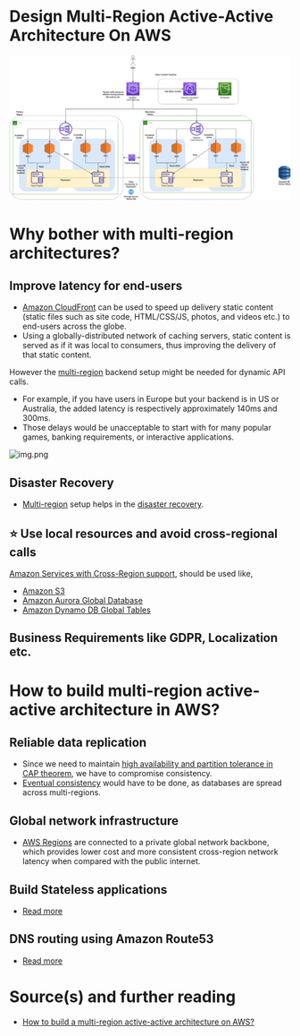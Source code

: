 
# Design Multi-Region Active-Active Architecture On AWS

![img.png](AWS-Multi-Region-AZ-HA.drawio.png)

# Why bother with multi-region architectures?

## Improve latency for end-users
- [Amazon CloudFront](../../1_NetworkingAndContentDelivery/AmazonCloudFront.md) can be used to speed up delivery static content (static files such as site code, HTML/CSS/JS, photos, and videos etc.) to end-users across the globe.
- Using a globally-distributed network of caching servers, static content is served as if it was local to consumers, thus improving the delivery of that static content.

However the [multi-region](../../AWS-Global-Architecture-Region-AZ.md) backend setup might be needed for dynamic API calls.
- For example, if you have users in Europe but your backend is in US or Australia, the added latency is respectively approximately 140ms and 300ms. 
- Those delays would be unacceptable to start with for many popular games, banking requirements, or interactive applications.
  
![img.png](https://acg-wordpress-content-production.s3.us-west-2.amazonaws.com/app/uploads/2021/01/1_-rGhWmNF23-Hfx4uQWR5LA.png)

## Disaster Recovery
- [Multi-region](../../AWS-Global-Architecture-Region-AZ.md) setup helps in the [disaster recovery](../../../1_HLDDesignComponents/0_SystemGlossaries/FaultTolerance&DisasterRecovery.md#disaster-recoveryhttpsenwikipediaorgwikidisaster_recovery).

## :star: Use local resources and avoid cross-regional calls

[Amazon Services with Cross-Region support](../../AWS-Global-Architecture-Region-AZ.md), should be used like,
- [Amazon S3](../../7_StorageServices/AmazonS3.md#cross-region-supported)
- [Amazon Aurora Global Database](../../6_DatabaseServices/AmazonRDSAurora/AuroraGlobalDatabase.md)
- [Amazon Dynamo DB Global Tables](../../6_DatabaseServices/AmazonDynamoDB/Readme.md)

## Business Requirements like GDPR, Localization etc.

# How to build multi-region active-active architecture in AWS?

## Reliable data replication
- Since we need to maintain [high availability and partition tolerance in CAP theorem](../../../1_HLDDesignComponents/0_SystemGlossaries/CAPTheorem.md), we have to compromise consistency.
- [Eventual consistency](../../../1_HLDDesignComponents/0_SystemGlossaries/ReplicationAndDataConsistency.md#eventual-consistency-async-replication) would have to be done, as databases are spread across multi-regions.

## Global network infrastructure
- [AWS Regions](../../AWS-Global-Architecture-Region-AZ.md) are connected to a private global network backbone, which provides lower cost and more consistent cross-region network latency when compared with the public internet.

## Build Stateless applications
- [Read more](../../../1_HLDDesignComponents/0_SystemGlossaries/Readme.md)

## DNS routing using Amazon Route53
- [Read more](../../1_NetworkingAndContentDelivery/AmazonRoute53.md)

# Source(s) and further reading
- [How to build a multi-region active-active architecture on AWS?](https://acloudguru.com/blog/engineering/why-and-how-do-we-build-a-multi-region-active-active-architecture)

